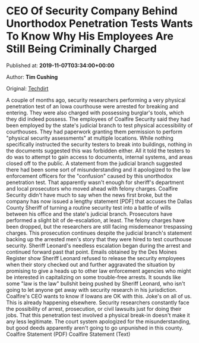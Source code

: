 
# CEO Of Security Company Behind Unorthodox Penetration Tests Wants To Know Why His Employees Are Still Being Criminally Charged

Published at: **2019-11-07T03:34:00+00:00**

Author: **Tim Cushing**

Original: [Techdirt](https://www.techdirt.com/articles/20191105/17192743334/ceo-security-company-behind-unorthodox-penetration-tests-wants-to-know-why-his-employees-are-still-being-criminally-charged.shtml)

A couple of months ago, security researchers performing a very physical penetration test of an Iowa courthouse were arrested for breaking and entering. They were also charged with possessing burglar's tools, which they did indeed possess.
The employees of Coalfire Security said they had been employed by the state's judicial branch to test physical accessibility of courthouses. They had paperwork granting them permission to perform "physical security assessments" at multiple locations. While nothing specifically instructed the security testers to break into buildings, nothing in the documents suggested this was forbidden either. All it told the testers to do was to attempt to gain access to documents, internal systems, and areas closed off to the public.
A statement from the judicial branch suggested there had been some sort of misunderstanding and it apologized to the law enforcement officers for the "confusion" caused by this unorthodox penetration test. That apparently wasn't enough for sheriff's department and local prosecutors who moved ahead with felony charges.
Coalfire Security didn't have much to say when the news first broke, but the company has now issued a lengthy statement [PDF] that accuses the Dallas County Sheriff of turning a routine security test into a battle of wills between his office and the state's judicial branch.
Prosecutors have performed a slight bit of de-escalation, at least. The felony charges have been dropped, but the researchers are still facing misdemeanor trespassing charges. This prosecution continues despite the judicial branch's statement backing up the arrested men's story that they were hired to test courthouse security.
Sheriff Leonard's needless escalation began during the arrest and continued forward past that point. Emails obtained by the Des Moines Register show Sheriff Leonard refused to release the security employees when their story checked out and further aggravated the situation by promising to give a heads up to other law enforcement agencies who might be interested in capitalizing on some trouble-free arrests.
It sounds like some "law is the law" bullshit being pushed by Sheriff Leonard, who isn't going to let anyone get away with security research in his jurisdiction. Coalfire's CEO wants to know if Iowans are OK with this.
Joke's on all of us. This is already happening elsewhere. Security researchers constantly face the possibility of arrest, prosecution, or civil lawsuits just for doing their jobs. That this penetration test involved a physical break-in doesn't make it any less legitimate. The court system apologized for the misunderstanding, but good deeds apparently aren't going to go unpunished in this county.
Coalfire Statement (PDF) Coalfire Statement (Text)
